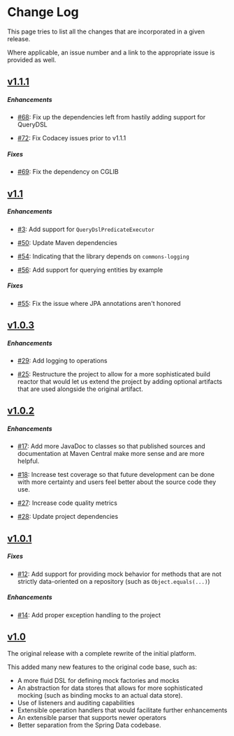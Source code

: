 Change Log
==========

This page tries to list all the changes that are incorporated
in a given release.

Where applicable, an issue number and a link to the appropriate
issue is provided as well.


[v1.1.1](https://github.com/mmnaseri/spring-data-mock/releases/tag/v1.1.1)
------------------------------------------------

##### Enhancements

  * [#68](https://github.com/mmnaseri/spring-data-mock/issues/68):
   Fix up the dependencies left from hastily adding support for QueryDSL

  * [#72](https://github.com/mmnaseri/spring-data-mock/issues/72):
   Fix Codacey issues prior to v1.1.1

##### Fixes

  * [#69](https://github.com/mmnaseri/spring-data-mock/issues/69):
   Fix the dependency on CGLIB

[v1.1](https://github.com/mmnaseri/spring-data-mock/releases/tag/v1.1)
------------------------------------------------

##### Enhancements

  * [#3](https://github.com/mmnaseri/spring-data-mock/issues/3):
  Add support for `QueryDslPredicateExecutor`

  * [#50](https://github.com/mmnaseri/spring-data-mock/issues/50):
  Update Maven dependencies

  * [#54](https://github.com/mmnaseri/spring-data-mock/issues/54):
  Indicating that the library depends on `commons-logging`

  * [#56](https://github.com/mmnaseri/spring-data-mock/issues/56):
  Add support for querying entities by example

##### Fixes

  * [#55](https://github.com/mmnaseri/spring-data-mock/issues/55):
  Fix the issue where JPA annotations aren't honored

[v1.0.3](https://github.com/mmnaseri/spring-data-mock/releases/tag/v1.0.3)
------------------------------------------------

##### Enhancements

  * [#29](https://github.com/mmnaseri/spring-data-mock/issues/29):
  Add logging to operations

  * [#25](https://github.com/mmnaseri/spring-data-mock/issues/25):
  Restructure the project to allow for a more sophisticated build reactor
  that would let us extend the project by adding optional artifacts that
  are used alongside the original artifact.

[v1.0.2](https://github.com/mmnaseri/spring-data-mock/releases/tag/v1.0.2)
------------------------------------------------

##### Enhancements

  * [#17](https://github.com/mmnaseri/spring-data-mock/issues/17):
  Add more JavaDoc to classes so that published sources and documentation
  at Maven Central make more sense and are more helpful.

  * [#18](https://github.com/mmnaseri/spring-data-mock/issues/18):
  Increase test coverage so that future development can be done with more
  certainty and users feel better about the source code they use.

  * [#27](https://github.com/mmnaseri/spring-data-mock/issues/27):
  Increase code quality metrics

  * [#28](https://github.com/mmnaseri/spring-data-mock/issues/28):
   Update project dependencies



[v1.0.1](https://github.com/mmnaseri/spring-data-mock/releases/tag/v1.0.1)
------------------------------------------------

##### Fixes

  * [#12](https://github.com/mmnaseri/spring-data-mock/issues/12):
  Add support for providing mock behavior for methods that are not
  strictly data-oriented on a repository (such as `Object.equals(...)`)

##### Enhancements

  * [#14](https://github.com/mmnaseri/spring-data-mock/issues/14):
  Add proper exception handling to the project

[v1.0](https://github.com/mmnaseri/spring-data-mock/releases/tag/v1.0)
------------------------------------------------

The original release with a complete rewrite of the initial platform.

This added many new features to the original code base, such as:

 * A more fluid DSL for defining mock factories and mocks
 * An abstraction for data stores that allows for more sophisticated
 mocking (such as binding mocks to an actual data store).
 * Use of listeners and auditing capabilities
 * Extensible operation handlers that would facilitate further
 enhancements
 * An extensible parser that supports newer operators
 * Better separation from the Spring Data codebase.
